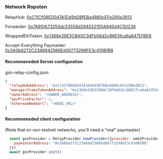 ### Network Ropsten

RelayHub: [0xC11Cf08ED047A1D49d2BfEBa4880cEFe290e3813](https://ropsten.etherscan.io/address/0xC11Cf08ED047A1D49d2BfEBa4880cEFe290e3813)

Forwarder: [0x7A95fA73250dc53556d264522150A940d4C50238](https://ropsten.etherscan.io/address/0x7A95fA73250dc53556d264522150A940d4C50238)

WrappedEthToken: [0x1368e39E3CB40C3dFb06d2cB8E5fca6a847D16E6](https://ropsten.etherscan.io/address/0x1368e39E3CB40C3dFb06d2cB8E5fca6a847D16E6)

Accept-Everything Paymaster: [0x3A0b6272C2346842566Ed00773298FE3c410BfB8](https://ropsten.etherscan.io/address/0x3A0b6272C2346842566Ed00773298FE3c410BfB8)

#### Recommeneded Server configuration
gsn-relay-config.json:
```json
{
  "relayHubAddress": "0xC11Cf08ED047A1D49d2BfEBa4880cEFe290e3813",
  "managerStakeTokenAddress": "0x1368e39E3CB40C3dFb06d2cB8E5fca6a847D16E6",
  "ownerAddress": "<OWNER_ADDRESS>",
  "gasPriceFactor": 1,
  "ethereumNodeUrl": "<NODE_URL>"
}
```

#### Recommeneded client configuration
(Note that on non-testnet networks, you'll need a "real" paymaster)
```js
  const gsnProvider = RelayProvider.newProvider({provider: web3Provider, config: {
    paymasterAddress: "0x3A0b6272C2346842566Ed00773298FE3c410BfB8"
  }})
  await gsnProvider.init()
```

